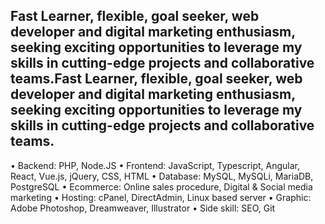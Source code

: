 
**Fast Learner, flexible, goal seeker, web developer and digital marketing enthusiasm, seeking exciting opportunities to leverage my skills in cutting-edge projects and collaborative teams.Fast Learner, flexible, goal seeker, web developer and digital marketing enthusiasm, seeking exciting opportunities to leverage my skills in cutting-edge projects and collaborative teams.**
---
•	Backend: PHP, Node.JS
•	Frontend: JavaScript, Typescript, Angular, React, Vue.js, jQuery, CSS, HTML
•	Database: MySQL, MySQLi, MariaDB, PostgreSQL
•	Ecommerce: Online sales procedure, Digital & Social media marketing
•	Hosting: cPanel, DirectAdmin, Linux based server
•	Graphic: Adobe Photoshop, Dreamweaver, Illustrator
•	Side skill: SEO, Git

